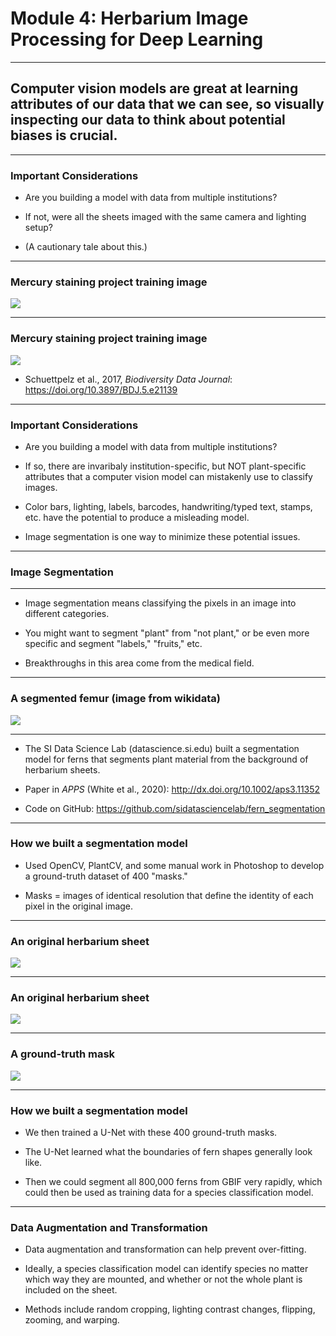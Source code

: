 # Module 4: Herbarium Image Processing for Deep Learning

---


## Computer vision models are great at learning attributes of our data that we can see, so visually inspecting our data to think about potential biases is crucial.

---

### Important Considerations

* Are you building a model with data from multiple institutions?

* If not, were all the sheets imaged with the same camera and lighting setup?
 
* (A cautionary tale about this.)

---

### Mercury staining project training image

![](https://i.imgur.com/mRg9nGT.jpg)


---

### Mercury staining project training image

![](https://i.imgur.com/PqcVlob.jpg)

* Schuettpelz et al., 2017, *Biodiversity Data Journal*:  https://doi.org/10.3897/BDJ.5.e21139

---

### Important Considerations

* Are you building a model with data from multiple institutions?

* If so, there are invaribaly institution-specific, but NOT plant-specific attributes that a computer vision model can mistakenly use to classify images.

* Color bars, lighting, labels, barcodes, handwriting/typed text, stamps, etc. have the potential to produce a misleading model.

* Image segmentation is one way to minimize these potential issues.

---

### Image Segmentation

---

* Image segmentation means classifying the pixels in an image into different categories.

* You might want to segment "plant" from "not plant," or be even more specific and segment "labels," "fruits," etc.

* Breakthroughs in this area come from the medical field.

---

### A segmented femur (image from wikidata)

![](https://i.imgur.com/IkdrZuZ.png)

---

* The SI Data Science Lab (datascience.si.edu) built a segmentation model for ferns that segments plant material from the background of herbarium sheets.
 
* Paper in *APPS* (White et al., 2020): http://dx.doi.org/10.1002/aps3.11352

* Code on GitHub: https://github.com/sidatasciencelab/fern_segmentation

---

### How we built a segmentation model

* Used OpenCV, PlantCV, and some manual work in Photoshop to develop a ground-truth dataset of 400 "masks."

* Masks = images of identical resolution that define the identity of each pixel in the original image.

---

### An original herbarium sheet


![](https://i.imgur.com/FXH5r94.jpg)

---

### An original herbarium sheet


![](https://i.imgur.com/uvVqVrq.jpg)


---

### A ground-truth mask


![](https://i.imgur.com/QyEU3La.jpg)


---

### How we built a segmentation model

* We then trained a U-Net with these 400 ground-truth masks.

* The U-Net learned what the boundaries of fern shapes generally look like.

* Then we could segment all 800,000 ferns from GBIF very rapidly, which could then be used as training data for a species classification model.

---

### Data Augmentation and Transformation

* Data augmentation and transformation can help prevent over-fitting.

* Ideally, a species classification model can identify species no matter which way they are mounted, and whether or not the whole plant is included on the sheet.

* Methods include random cropping, lighting contrast changes, flipping, zooming, and warping.



